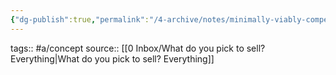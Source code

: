 ```yaml
---
{"dg-publish":true,"permalink":"/4-archive/notes/minimally-viably-competent/"}
---
```


tags:: #a/concept 
source:: [[0 Inbox/What do you pick to sell? Everything\|What do you pick to sell? Everything]]